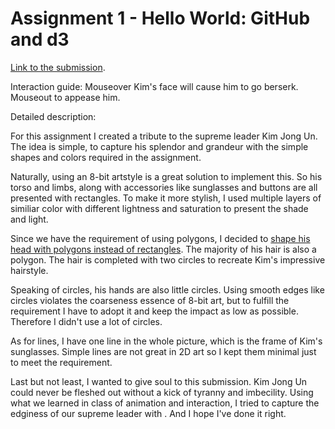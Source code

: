 # Assignment 1 - Hello World: GitHub and d3

[Link to the submission](http://lawdpls.github.io/01-ghd3/index.html).

Interaction guide: Mouseover Kim's face will cause him to go berserk. Mouseout to appease him.

Detailed description:

For this assignment I created a tribute to the supreme leader Kim Jong Un. The idea is simple, to capture his splendor and grandeur with the simple shapes and colors required in the assignment.

Naturally, using an 8-bit artstyle is a great solution to implement this. So his torso and limbs, along with accessories like sunglasses and buttons are all presented with rectangles. To make it more stylish, I used multiple layers of similiar color with different lightness and saturation to present the shade and light.

Since we have the requirement of using polygons, I decided to [shape his head with polygons instead of rectangles](http://lawdpls.github.io/01-ghd3/pic1.png). The majority of his hair is also a polygon. The hair is completed with two circles to recreate Kim's impressive hairstyle.

Speaking of circles, his hands are also little circles. Using smooth edges like circles violates the coarseness essence of 8-bit art, but to fulfill the requirement I have to adopt it and keep the impact as low as possible. Therefore I didn't use a lot of circles.

As for lines, I have one line in the whole picture, which is the frame of Kim's sunglasses. Simple lines are not great in 2D art so I kept them minimal just to meet the requirement.

Last but not least, I wanted to give soul to this submission. Kim Jong Un could never be fleshed out without a kick of tyranny and imbecility. Using what we learned in class of animation and interaction, I tried to capture the edginess of our supreme leader with . And I hope I've done it right.